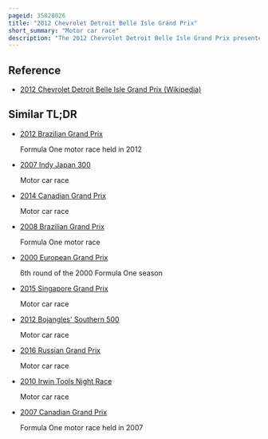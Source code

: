 ```yaml
---
pageid: 35828026
title: "2012 Chevrolet Detroit Belle Isle Grand Prix"
short_summary: "Motor car race"
description: "The 2012 Chevrolet Detroit Belle Isle Grand Prix presented by Shopautoweek. Com was an Izod Indycar Series Race that was held on June 3, 2012, on the Raceway on Belle Isle in Detroit, Michigan. It was the sixth Race of the Izod Indycar Series Season 2012. Originally scheduled to run over 90 Laps it was reduced to 60 Laps. The Race was won by Scott Dixon for Chip Ganassi racing. Dario Franchitti finished second and simon Pagenaud finished third."
---
```


## Reference

- [2012 Chevrolet Detroit Belle Isle Grand Prix (Wikipedia)](https://en.wikipedia.org/?curid=35828026)

## Similar TL;DR

- [2012 Brazilian Grand Prix](/tldr/en/2012-brazilian-grand-prix)

  Formula One motor race held in 2012

- [2007 Indy Japan 300](/tldr/en/2007-indy-japan-300)

  Motor car race

- [2014 Canadian Grand Prix](/tldr/en/2014-canadian-grand-prix)

  Motor car race

- [2008 Brazilian Grand Prix](/tldr/en/2008-brazilian-grand-prix)

  Formula One motor race

- [2000 European Grand Prix](/tldr/en/2000-european-grand-prix)

  6th round of the 2000 Formula One season

- [2015 Singapore Grand Prix](/tldr/en/2015-singapore-grand-prix)

  Motor car race

- [2012 Bojangles' Southern 500](/tldr/en/2012-bojangles-southern-500)

  Motor car race

- [2016 Russian Grand Prix](/tldr/en/2016-russian-grand-prix)

  Motor car race

- [2010 Irwin Tools Night Race](/tldr/en/2010-irwin-tools-night-race)

  Motor car race

- [2007 Canadian Grand Prix](/tldr/en/2007-canadian-grand-prix)

  Formula One motor race held in 2007
